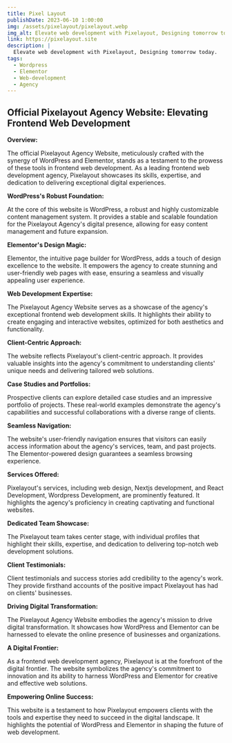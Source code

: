 ```yaml
---
title: Pixel Layout
publishDate: 2023-06-10 1:00:00
img: /assets/pixelayout/pixelayout.webp
img_alt: Elevate web development with Pixelayout, Designing tomorrow today.
link: https://pixelayout.site
description: |
  Elevate web development with Pixelayout, Designing tomorrow today.
tags:
  - Wordpress
  - Elementor
  - Web-development
  - Agency
---
```


## Official Pixelayout Agency Website: Elevating Frontend Web Development

**Overview:**

The official Pixelayout Agency Website, meticulously crafted with the synergy of WordPress and Elementor, stands as a testament to the prowess of these tools in frontend web development. As a leading frontend web development agency, Pixelayout showcases its skills, expertise, and dedication to delivering exceptional digital experiences.

**WordPress's Robust Foundation:**

At the core of this website is WordPress, a robust and highly customizable content management system. It provides a stable and scalable foundation for the Pixelayout Agency's digital presence, allowing for easy content management and future expansion.

**Elementor's Design Magic:**

Elementor, the intuitive page builder for WordPress, adds a touch of design excellence to the website. It empowers the agency to create stunning and user-friendly web pages with ease, ensuring a seamless and visually appealing user experience.

**Web Development Expertise:**

The Pixelayout Agency Website serves as a showcase of the agency's exceptional frontend web development skills. It highlights their ability to create engaging and interactive websites, optimized for both aesthetics and functionality.

**Client-Centric Approach:**

The website reflects Pixelayout's client-centric approach. It provides valuable insights into the agency's commitment to understanding clients' unique needs and delivering tailored web solutions.

**Case Studies and Portfolios:**

Prospective clients can explore detailed case studies and an impressive portfolio of projects. These real-world examples demonstrate the agency's capabilities and successful collaborations with a diverse range of clients.

**Seamless Navigation:**

The website's user-friendly navigation ensures that visitors can easily access information about the agency's services, team, and past projects. The Elementor-powered design guarantees a seamless browsing experience.

**Services Offered:**

Pixelayout's services, including web design, Nextjs development, and React Development, Wordpress Development, are prominently featured. It highlights the agency's proficiency in creating captivating and functional websites.

**Dedicated Team Showcase:**

The Pixelayout team takes center stage, with individual profiles that highlight their skills, expertise, and dedication to delivering top-notch web development solutions.

**Client Testimonials:**

Client testimonials and success stories add credibility to the agency's work. They provide firsthand accounts of the positive impact Pixelayout has had on clients' businesses.

**Driving Digital Transformation:**

The Pixelayout Agency Website embodies the agency's mission to drive digital transformation. It showcases how WordPress and Elementor can be harnessed to elevate the online presence of businesses and organizations.

**A Digital Frontier:**

As a frontend web development agency, Pixelayout is at the forefront of the digital frontier. The website symbolizes the agency's commitment to innovation and its ability to harness WordPress and Elementor for creative and effective web solutions.

**Empowering Online Success:**

This website is a testament to how Pixelayout empowers clients with the tools and expertise they need to succeed in the digital landscape. It highlights the potential of WordPress and Elementor in shaping the future of web development.

